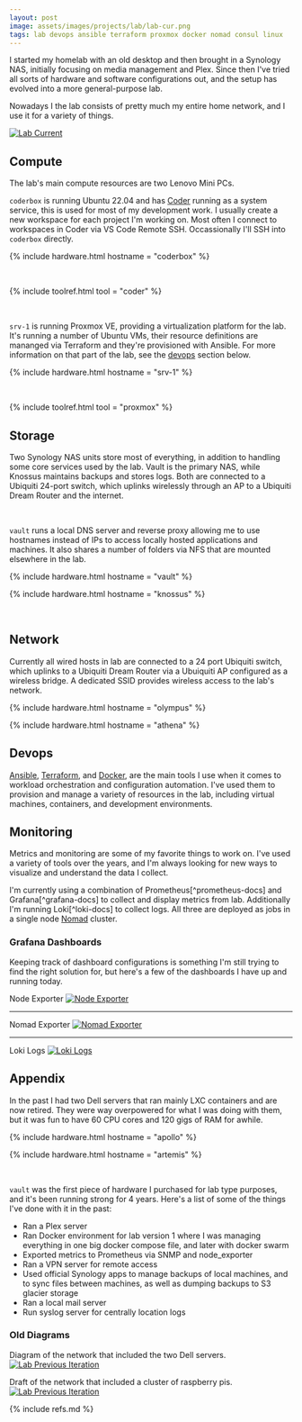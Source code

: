 ```yaml
---
layout: post
image: assets/images/projects/lab/lab-cur.png
tags: lab devops ansible terraform proxmox docker nomad consul linux
---
```


I started my homelab with an old desktop and then brought in a Synology NAS, initially focusing on media management and Plex. Since then I've tried all sorts of hardware and software configurations out, and the setup has evolved into a more general-purpose lab.

Nowadays I the lab consists of pretty much my entire home network, and I use it for a variety of things. 

[![Lab Current](/assets/images/projects/lab/lab-cur.png)](/assets/images/projects/lab/lab-cur.png)

## Compute

The lab's main compute resources are two Lenovo Mini PCs.

`coderbox` is running Ubuntu 22.04 and has [Coder](/overview/coder) running as a system service, this is used for most of my development work. I usually create a new workspace for each project I'm working on. Most often I connect to workspaces in Coder via VS Code Remote SSH. Occassionally I'll SSH into `coderbox` directly.

{% include hardware.html hostname = "coderbox" %}

<br>

{% include toolref.html tool = "coder" %}

<br>

`srv-1` is running Proxmox VE, providing a virtualization platform for the lab. It's
running a number of Ubuntu VMs, their resource definitions are mananged via Terraform
and they're provisioned with Ansible. For more information on that part of the lab,
see the [devops](#devops) section below.

{% include hardware.html hostname = "srv-1" %}

<br>

{% include toolref.html tool = "proxmox" %}

## Storage

Two Synology NAS units store most of everything, in addition to handling some
core services used by the lab. Vault is the primary NAS, while Knossus maintains backups and stores logs. Both are connected to a Ubiquiti 24-port switch, which uplinks wirelessly through an AP to a Ubiquiti Dream Router and the internet.

<br/>

`vault` runs a local DNS server and reverse proxy allowing me to use hostnames instead of IPs to access locally hosted applications and machines. It also shares a number of folders via NFS that are mounted elsewhere in the lab.

{% include hardware.html hostname = "vault" %}

{% include hardware.html hostname = "knossus" %}

<br/>

## Network

Currently all wired hosts in lab are connected to a 24 port Ubiquiti switch, which uplinks to a Ubiquiti Dream Router via a Ubuiquiti AP configured as a wireless bridge. A dedicated SSID provides wireless access to the lab's network.

{% include hardware.html hostname = "olympus" %}

{% include hardware.html hostname = "athena" %}

## Devops

[Ansible](/overview/ansible), [Terraform](/overview/terraform), and [Docker](/overview/docker), are the main tools I use when it comes to workload orchestration and configuration automation. I've used them to provision and manage a variety of resources in the lab, including virtual machines, containers, and development environments.

## Monitoring

Metrics and monitoring are some of my favorite things to work on. I've used a variety of tools over the years, and I'm always looking for new ways to visualize and understand the data I collect.

I'm currently using a combination of Prometheus[^prometheus-docs] and Grafana[^grafana-docs] to collect and display metrics from lab. Additionally I'm running Loki[^loki-docs] to collect logs. All three are deployed as jobs in a single node [Nomad](/overview/nomad) cluster.

### Grafana Dashboards

Keeping track of dashboard configurations is something I'm still trying to find the right solution for, but here's a few of the dashboards I have up and running today.

Node Exporter
[![Node Exporter](/assets/images/monitoring/node-exporter.png)](/assets/images/monitoring/node-exporter.png)

<hr>

Nomad Exporter
[![Nomad Exporter](/assets/images/monitoring/nomad-exporter.png)](/assets/images/monitoring/nomad-exporter.png)

<hr>

Loki Logs
[![Loki Logs](/assets/images/monitoring/loki-logs.png)](/assets/images/monitoring/loki-logs.png)

## Appendix

In the past I had two Dell servers that ran mainly LXC containers and are now retired. They were way overpowered for what I was doing with them, but it was fun to have 60 CPU cores and 120 gigs of RAM for awhile.

{% include hardware.html hostname = "apollo" %}

{% include hardware.html hostname = "artemis" %}

<br/>

`vault` was the first piece of hardware I purchased for lab type purposes, and it's been running strong for 4 years. Here's a list of some of the things I've done with it in the past:

- Ran a Plex server
- Ran Docker environment for lab version 1 where I was managing everything in one big docker compose file, and later with docker swarm
- Exported metrics to Prometheus via SNMP and node_exporter
- Ran a VPN server for remote access
- Used official Synology apps to manage backups of local machines, and to sync files between machines, as well as dumping backups to S3 glacier storage
- Ran a local mail server
- Run syslog server for centrally location logs

### Old Diagrams

Diagram of the network that included the two Dell servers.
[![Lab Previous Iteration](/assets/images/projects/lab/lab-old.png)](/assets/images/projects/lab/lab-old.png)

Draft of the network that included a cluster of raspberry pis.
[![Lab Previous Iteration](/assets/images/projects/lab/lab-old1.png)](/assets/images/projects/lab/lab-old1.png)

{% include refs.md %}
